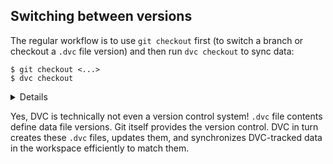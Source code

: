 ## Switching between versions

The regular workflow is to use `git checkout` first (to switch a branch or
checkout a `.dvc` file version) and then run `dvc checkout` to sync data:

```dvc
$ git checkout <...>
$ dvc checkout
```

<details>

### ⚙️ Expand to get the previous version of the dataset.

Let's go back to the original version of the data:

```dvc
$ git checkout HEAD~1 data/data.xml.dvc
$ dvc checkout
```

Let's commit it (no need to do `dvc push` this time since this original version
of the dataset was already saved):

```dvc
$ git commit data/data.xml.dvc -m "Revert dataset updates"
```

</details>

Yes, DVC is technically not even a version control system! `.dvc` file contents
define data file versions. Git itself provides the version control. DVC in turn
creates these `.dvc` files, updates them, and synchronizes DVC-tracked data in
the <abbr>workspace</abbr> efficiently to match them.
